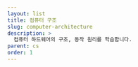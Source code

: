 ```yaml
---
layout: list
title: 컴퓨터 구조
slug: computer-architecture
description: >
  컴퓨터 하드웨어의 구조, 동작 원리를 학습합니다.
parent: cs
order: 1
---
```

